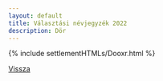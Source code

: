 ```yaml
---
layout: default
title: Választási névjegyzék 2022
description: Dör
---
```


{% include settlementHTMLs/Dooxr.html %}

[Vissza](./)